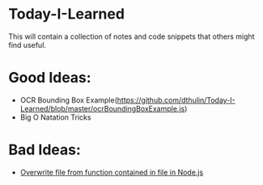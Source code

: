 # Today-I-Learned
This will contain a collection of notes and code snippets that others might find useful.

# Good Ideas:
- OCR Bounding Box Example(https://github.com/dthulin/Today-I-Learned/blob/master/ocrBoundingBoxExample.js)
- Big O Natation Tricks
# Bad Ideas:
- [Overwrite file from function contained in file in Node.js](https://github.com/dthulin/Today-I-Learned/blob/master/NodeFunctionCanOverwriteFileContainingFunction.js)
